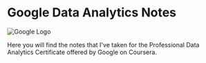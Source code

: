 # Google Data Analytics Notes
![Google Logo](https://upload.wikimedia.org/wikipedia/commons/thumb/2/2f/Google_2015_logo.svg/368px-Google_2015_logo.svg.png)

Here you will find the notes that I've taken for the Professional Data Analytics Certificate offered by Google on Coursera.
